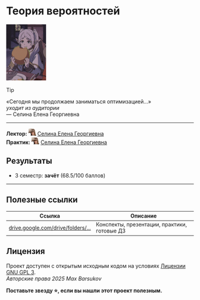 # Теория вероятностей

<img alt="Hamburger Frieren" src="https://github.com/maxbarsukov/itmo/blob/master/.docs/hamburger-frieren.gif" height="150">

> [!TIP]
> «Сегодня мы продолжаем заниматься оптимизацией...» \
> *уходит из аудитории* \
> — Селина Елена Георгиевна

---

**Лектор:** <a href="https://github.com/maxbarsukov/itmo/blob/master/.docs/tap-tap/README.md"><img alt="selina" src="https://github.com/maxbarsukov/itmo/blob/master/.docs/tap-tap/selina.gif" height="20"></a> [Селина Елена Георгиевна](https://my.itmo.ru/persons/165442) \
**Практик:** <a href="https://github.com/maxbarsukov/itmo/blob/master/.docs/tap-tap/README.md"><img alt="selina" src="https://github.com/maxbarsukov/itmo/blob/master/.docs/tap-tap/selina.gif" height="20"></a> [Селина Елена Георгиевна](https://my.itmo.ru/persons/165442)

## Результаты

- 3 семестр: **зачёт** (68.5/100 баллов)

---

## Полезные ссылки

| Ссылка | Описание |
| --- | --- |
| [drive.google.com/drive/folders/...](https://drive.google.com/drive/folders/1kdzhT8domBZZAKeh5_iAnX065HlojLHZ) | Конспекты, презентации, практики, готовые ДЗ |

## Лицензия <a name="license"></a>

Проект доступен с открытым исходным кодом на условиях [Лицензии GNU GPL 3](https://opensource.org/license/gpl-3-0/). \
*Авторские права 2025 Max Barsukov*

**Поставьте звезду :star:, если вы нашли этот проект полезным.**
